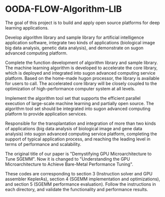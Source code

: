 # OODA-FLOW-Algorithm-LIB

The goal of this project is to build and apply open source platforms for deep learning applications.

Develop algorithm library and sample library for artificial intelligence application software, integrate two kinds of applications (biological image big data analysis, genetic data analysis), and demonstrate on sugon advanced computing platform.

Complete the function development of algorithm library and sample library. The machine learning algorithm is developed to accelerate the core library, which is deployed and integrated into sugon advanced computing service platform. Based on the home-made hugon processor, the library is available for users to call. The accelerated core library will be closely coupled to the optimization of high-performance computer system at all levels.

Implement the algorithm tool set that supports the efficient parallel execution of large-scale machine learning and partially open source. The algorithm tool set should be integrated into sugon advanced computing platform to provide application services.

Responsible for the transplantation and integration of more than two kinds of applications (big data analysis of biological image and gene data analysis) into sugon advanced computing service platform, completing the support of typical application process, and reaching the leading level in terms of performance and scalability.

The original title of our paper is "Demystifying GPU Microarchitecture to Tune SGEMM". Now it is changed to "Understanding the GPU Microarchitecture to Achieve Bare-Metal Performance Tuning".

These codes are corresponding to section 3 (Instruction solver and GPU assembler KeplerAs), section 4 (SGEMM implementation and optimizations), and section 5 (SGEMM performance evaluation). Follow the instructions in each directory, and validate the functionality and performance results.
